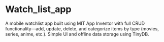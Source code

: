 # Watch_list_app
A mobile watchlist app built using MIT App Inventor with full CRUD functionality—add, update, delete, and categorize items by type (movies, series, anime, etc.). Simple UI and offline data storage using TinyDB.
